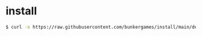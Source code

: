 # install

```bash
$ curl -s https://raw.githubusercontent.com/bunkergames/install/main/deploy.sh | bash
```
